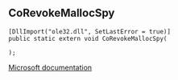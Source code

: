 ## CoRevokeMallocSpy

```
[DllImport("ole32.dll", SetLastError = true)]
public static extern void CoRevokeMallocSpy(
   
);
```

[Microsoft documentation](TODO)
